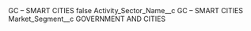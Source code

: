 <?xml version="1.0" encoding="UTF-8"?>
<CustomMetadata xmlns="http://soap.sforce.com/2006/04/metadata" xmlns:xsi="http://www.w3.org/2001/XMLSchema-instance" xmlns:xsd="http://www.w3.org/2001/XMLSchema">
    <label>GC – SMART CITIES</label>
    <protected>false</protected>
    <values>
        <field>Activity_Sector_Name__c</field>
        <value xsi:type="xsd:string">GC – SMART CITIES</value>
    </values>
    <values>
        <field>Market_Segment__c</field>
        <value xsi:type="xsd:string">GOVERNMENT AND CITIES</value>
    </values>
</CustomMetadata>
